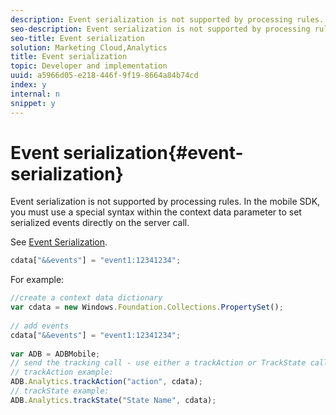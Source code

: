 ```yaml
---
description: Event serialization is not supported by processing rules. In the mobile SDK, you must use a special syntax within the context data parameter to set serialized events directly on the server call.
seo-description: Event serialization is not supported by processing rules. In the mobile SDK, you must use a special syntax within the context data parameter to set serialized events directly on the server call.
seo-title: Event serialization
solution: Marketing Cloud,Analytics
title: Event serialization
topic: Developer and implementation
uuid: a5966d05-e218-446f-9f19-8664a84b74cd
index: y
internal: n
snippet: y
---
```


# Event serialization{#event-serialization}

Event serialization is not supported by processing rules. In the mobile SDK, you must use a special syntax within the context data parameter to set serialized events directly on the server call.

See [Event Serialization](https://microsite.omniture.com/t2/help/en_US/sc/implement/?f=c_event_serialization).

```js
cdata["&&events"] = "event1:12341234";
```

For example:

```js
//create a context data dictionary 
var cdata = new Windows.Foundation.Collections.PropertySet(); 
 
// add events 
cdata["&&events"] = "event1:12341234"; 
 
var ADB = ADBMobile; 
// send the tracking call - use either a trackAction or TrackState call. 
// trackAction example: 
ADB.Analytics.trackAction("action", cdata); 
// trackState example: 
ADB.Analytics.trackState("State Name", cdata);
```

